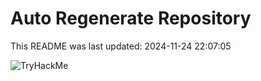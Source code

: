 # Auto Regenerate Repository

This README was last updated: 2024-11-24 22:07:05

 ![TryHackMe](https://tryhackme.com/badge/533634)